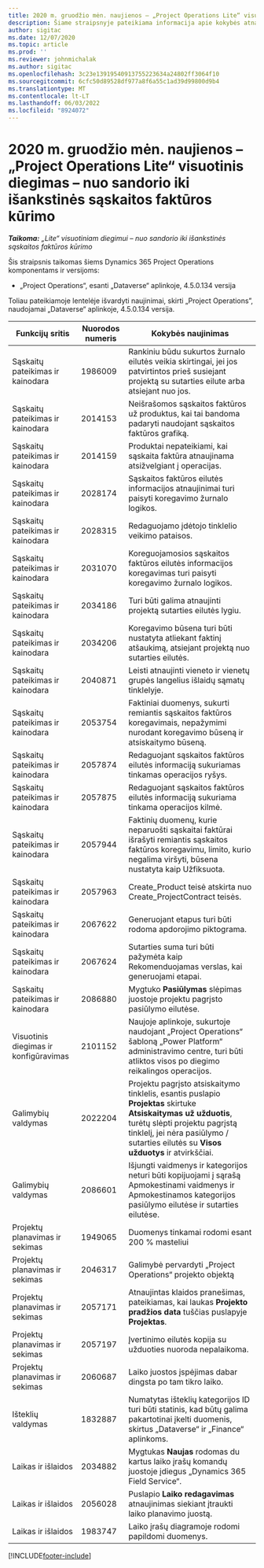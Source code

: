 ```yaml
---
title: 2020 m. gruodžio mėn. naujienos – „Project Operations Lite“ visuotinis diegimas – nuo sandorio iki išankstinės sąskaitos faktūros kūrimo
description: Šiame straipsnyje pateikiama informacija apie kokybės atnaujinimus, kuriuos galima rasti 2020 m. gruodžio mėn.
author: sigitac
ms.date: 12/07/2020
ms.topic: article
ms.prod: ''
ms.reviewer: johnmichalak
ms.author: sigitac
ms.openlocfilehash: 3c23e13919540913755223634a24802ff3064f10
ms.sourcegitcommit: 6cfc50d89528df977a8f6a55c1ad39d99800d9b4
ms.translationtype: MT
ms.contentlocale: lt-LT
ms.lasthandoff: 06/03/2022
ms.locfileid: "8924072"
---
```

# <a name="whats-new-december-2020---project-operations-lite-deployment---deal-to-proforma-invoicing"></a>2020 m. gruodžio mėn. naujienos – „Project Operations Lite“ visuotinis diegimas – nuo sandorio iki išankstinės sąskaitos faktūros kūrimo

_**Taikoma:** „Lite“ visuotiniam diegimui – nuo sandorio iki išankstinės sąskaitos faktūros kūrimo_

Šis straipsnis taikomas šiems Dynamics 365 Project Operations komponentams ir versijoms:

  - „Project Operations“, esanti „Dataverse“ aplinkoje, 4.5.0.134 versija 

Toliau pateikiamoje lentelėje išvardyti naujinimai, skirti „Project Operations”, naudojamai „Dataverse“ aplinkoje, 4.5.0.134 versija.

| **Funkcijų sritis** | **Nuorodos numeris** | **Kokybės naujinimas** |
| --- | --- | --- |
| Sąskaitų pateikimas ir kainodara | 1986009 | Rankiniu būdu sukurtos žurnalo eilutės veikia skirtingai, jei jos patvirtintos prieš susiejant projektą su sutarties eilute arba atsiejant nuo jos. |
| Sąskaitų pateikimas ir kainodara | 2014153 | Neišrašomos sąskaitos faktūros už produktus, kai tai bandoma padaryti naudojant sąskaitos faktūros grafiką. |
| Sąskaitų pateikimas ir kainodara | 2014159 | Produktai nepateikiami, kai sąskaita faktūra atnaujinama atsižvelgiant į operacijas. |
| Sąskaitų pateikimas ir kainodara | 2028174 | Sąskaitos faktūros eilutės informacijos atnaujinimai turi paisyti koregavimo žurnalo logikos. |
| Sąskaitų pateikimas ir kainodara | 2028315 | Redaguojamo įdėtojo tinklelio veikimo pataisos. |
| Sąskaitų pateikimas ir kainodara | 2031070 | Koreguojamosios sąskaitos faktūros eilutės informacijos koregavimas turi paisyti koregavimo žurnalo logikos. |
| Sąskaitų pateikimas ir kainodara | 2034186 | Turi būti galima atnaujinti projektą sutarties eilutės lygiu. |
| Sąskaitų pateikimas ir kainodara | 2034206 | Koregavimo būsena turi būti nustatyta atliekant faktinį atšaukimą, atsiejant projektą nuo sutarties eilutės. |
| Sąskaitų pateikimas ir kainodara | 2040871 | Leisti atnaujinti vieneto ir vienetų grupės langelius išlaidų sąmatų tinklelyje. |
| Sąskaitų pateikimas ir kainodara | 2053754 | Faktiniai duomenys, sukurti remiantis sąskaitos faktūros koregavimais, nepažymimi nurodant koregavimo būseną ir atsiskaitymo būseną. |
| Sąskaitų pateikimas ir kainodara | 2057874 | Redaguojant sąskaitos faktūros eilutės informaciją sukuriamas tinkamas operacijos ryšys. |
| Sąskaitų pateikimas ir kainodara | 2057875 | Redaguojant sąskaitos faktūros eilutės informaciją sukuriama tinkama operacijos kilmė. |
| Sąskaitų pateikimas ir kainodara | 2057944 | Faktinių duomenų, kurie neparuošti sąskaitai faktūrai išrašyti remiantis sąskaitos faktūros koregavimu, limito, kurio negalima viršyti, būsena nustatyta kaip Užfiksuota. |
| Sąskaitų pateikimas ir kainodara | 2057963 | Create\_Product teisė atskirta nuo Create\_ProjectContract teisės. |
| Sąskaitų pateikimas ir kainodara | 2067622 | Generuojant etapus turi būti rodoma apdorojimo piktograma. |
| Sąskaitų pateikimas ir kainodara | 2067624 | Sutarties suma turi būti pažymėta kaip Rekomenduojamas verslas, kai generuojami etapai. |
| Sąskaitų pateikimas ir kainodara | 2086880 | Mygtuko **Pasiūlymas** slėpimas juostoje projektu pagrįsto pasiūlymo eilutėse. |
| Visuotinis diegimas ir konfigūravimas | 2101152 | Naujoje aplinkoje, sukurtoje naudojant „Project Operations“ šabloną „Power Platform“ administravimo centre, turi būti atliktos visos po diegimo reikalingos operacijos. |
|  Galimybių valdymas | 2022204 | Projektu pagrįsto atsiskaitymo tinklelis, esantis puslapio **Projektas** skirtuke **Atsiskaitymas už užduotis**, turėtų slėpti projektu pagrįstą tinklelį, jei nėra pasiūlymo / sutarties eilutės su **Visos užduotys** ir atvirkščiai. |
|  Galimybių valdymas | 2086601 | Išjungti vaidmenys ir kategorijos neturi būti kopijuojami į sąrašą Apmokestinami vaidmenys ir Apmokestinamos kategorijos pasiūlymo eilutėse ir sutarties eilutėse. |
| Projektų planavimas ir sekimas | 1949065 | Duomenys tinkamai rodomi esant 200 % masteliui |
| Projektų planavimas ir sekimas | 2046317 | Galimybė pervardyti „Project Operations“ projekto objektą |
| Projektų planavimas ir sekimas | 2057171 | Atnaujintas klaidos pranešimas, pateikiamas, kai laukas **Projekto pradžios data** tuščias puslapyje **Projektas**. |
| Projektų planavimas ir sekimas | 2057197 | Įvertinimo eilutės kopija su užduoties nuoroda nepalaikoma. |
| Projektų planavimas ir sekimas | 2060687 | Laiko juostos įspėjimas dabar dingsta po tam tikro laiko. |
| Išteklių valdymas | 1832887 | Numatytas išteklių kategorijos ID turi būti statinis, kad būtų galima pakartotinai įkelti duomenis, skirtus „Dataverse“ ir „Finance“ aplinkoms. |
| Laikas ir išlaidos | 2034882 | Mygtukas **Naujas** rodomas du kartus laiko įrašų komandų juostoje įdiegus „Dynamics 365 Field Service“. |
| Laikas ir išlaidos | 2056028 | Puslapio **Laiko redagavimas** atnaujinimas siekiant įtraukti laiko planavimo juostą. |
| Laikas ir išlaidos | 1983747 | Laiko įrašų diagramoje rodomi papildomi duomenys. |


[!INCLUDE[footer-include](../../includes/footer-banner.md)]